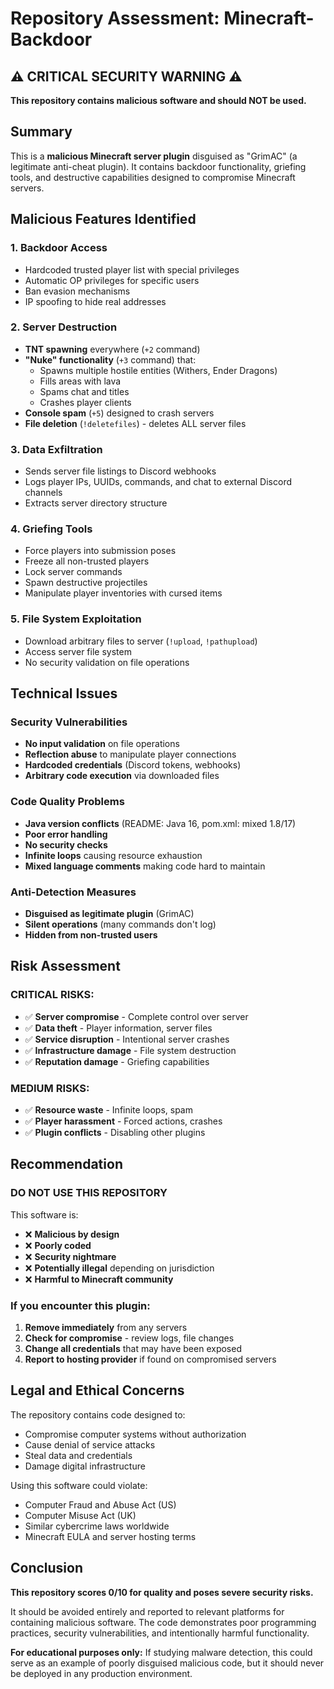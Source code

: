 # Repository Assessment: Minecraft-Backdoor

## ⚠️ **CRITICAL SECURITY WARNING** ⚠️

**This repository contains malicious software and should NOT be used.**

## Summary

This is a **malicious Minecraft server plugin** disguised as "GrimAC" (a legitimate anti-cheat plugin). It contains backdoor functionality, griefing tools, and destructive capabilities designed to compromise Minecraft servers.

## Malicious Features Identified

### 1. **Backdoor Access**
- Hardcoded trusted player list with special privileges
- Automatic OP privileges for specific users
- Ban evasion mechanisms
- IP spoofing to hide real addresses

### 2. **Server Destruction**
- **TNT spawning** everywhere (`+2` command)
- **"Nuke" functionality** (`+3` command) that:
  - Spawns multiple hostile entities (Withers, Ender Dragons)
  - Fills areas with lava
  - Spams chat and titles
  - Crashes player clients
- **Console spam** (`+5`) designed to crash servers
- **File deletion** (`!deletefiles`) - deletes ALL server files

### 3. **Data Exfiltration**
- Sends server file listings to Discord webhooks
- Logs player IPs, UUIDs, commands, and chat to external Discord channels
- Extracts server directory structure

### 4. **Griefing Tools**
- Force players into submission poses
- Freeze all non-trusted players
- Lock server commands
- Spawn destructive projectiles
- Manipulate player inventories with cursed items

### 5. **File System Exploitation**
- Download arbitrary files to server (`!upload`, `!pathupload`)
- Access server file system
- No security validation on file operations

## Technical Issues

### Security Vulnerabilities
- **No input validation** on file operations
- **Reflection abuse** to manipulate player connections
- **Hardcoded credentials** (Discord tokens, webhooks)
- **Arbitrary code execution** via downloaded files

### Code Quality Problems
- **Java version conflicts** (README: Java 16, pom.xml: mixed 1.8/17)
- **Poor error handling**
- **No security checks**
- **Infinite loops** causing resource exhaustion
- **Mixed language comments** making code hard to maintain

### Anti-Detection Measures
- **Disguised as legitimate plugin** (GrimAC)
- **Silent operations** (many commands don't log)
- **Hidden from non-trusted users**

## Risk Assessment

### **CRITICAL RISKS:**
- ✅ **Server compromise** - Complete control over server
- ✅ **Data theft** - Player information, server files
- ✅ **Service disruption** - Intentional server crashes
- ✅ **Infrastructure damage** - File system destruction
- ✅ **Reputation damage** - Griefing capabilities

### **MEDIUM RISKS:**
- ✅ **Resource waste** - Infinite loops, spam
- ✅ **Player harassment** - Forced actions, crashes
- ✅ **Plugin conflicts** - Disabling other plugins

## Recommendation

### **DO NOT USE THIS REPOSITORY**

This software is:
- ❌ **Malicious by design**
- ❌ **Poorly coded**
- ❌ **Security nightmare**
- ❌ **Potentially illegal** depending on jurisdiction
- ❌ **Harmful to Minecraft community**

### If you encounter this plugin:
1. **Remove immediately** from any servers
2. **Check for compromise** - review logs, file changes
3. **Change all credentials** that may have been exposed
4. **Report to hosting provider** if found on compromised servers

## Legal and Ethical Concerns

The repository contains code designed to:
- Compromise computer systems without authorization
- Cause denial of service attacks
- Steal data and credentials
- Damage digital infrastructure

Using this software could violate:
- Computer Fraud and Abuse Act (US)
- Computer Misuse Act (UK)
- Similar cybercrime laws worldwide
- Minecraft EULA and server hosting terms

## Conclusion

**This repository scores 0/10 for quality and poses severe security risks.**

It should be avoided entirely and reported to relevant platforms for containing malicious software. The code demonstrates poor programming practices, security vulnerabilities, and intentionally harmful functionality.

**For educational purposes only:** If studying malware detection, this could serve as an example of poorly disguised malicious code, but it should never be deployed in any production environment.